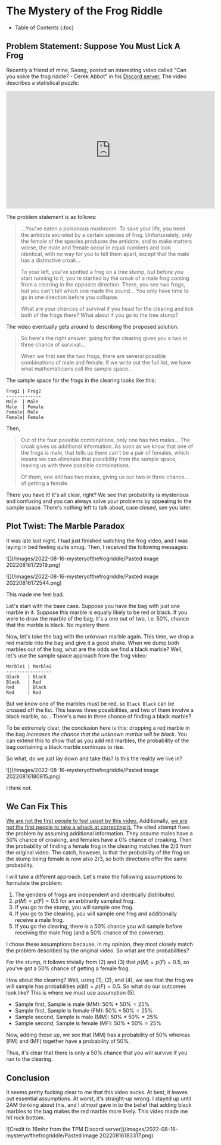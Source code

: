 # The Mystery of the Frog Riddle

* Table of Contents
{:toc}

## Problem Statement: Suppose You Must Lick A Frog

Recently a friend of mine, Seong, posted an interesting video called "Can you solve the frog riddle? - Derek Abbot" in his [Discord server.](https://discord.gg/CywQETvt) The video describes a statistical puzzle:

<iframe width="560" height="315" src="https://www.youtube.com/embed/cpwSGsb-rTs" title="YouTube video player" frameborder="0" allow="accelerometer; autoplay; clipboard-write; encrypted-media; gyroscope; picture-in-picture" allowfullscreen></iframe>

The problem statement is as follows:

>...You've eaten a poisonous mushroom. To save your life, you need the antidote excreted by a certain species of frog. Unfortunately, only the female of the species produces the antidote, and to make matters worse, the male and female occur in equal numbers and look identical, with no way for you to tell them apart, except that the male has a distinctive croak...
>
>To your left, you've spotted a frog on a tree stump, but before you start running to it, you're startled by the croak of a male frog coming from a clearing in the opposite direction. There, you see two frogs, but you can't tell which one made the sound... You only have time to go in one direction before you collapse.
>
>What are your chances of survival if you head for the clearing and lick both of the frogs there? What about if you go to the tree stump?

The video eventually gets around to describing the proposed solution:

> So here's the right answer: going for the clearing gives you a two in three chance of survival...
> 
> When we first see the two frogs, there are several possible combinations of male and female. If we write out the full list, we have what mathematicians call the sample space...

The sample space for the frogs in the clearing looks like this:

    Frog1 | Frog2
    -------------
    Male  | Male
    Male  | Female
    Female| Male
    Female| Female

Then,

>Out of the four possible combinations, only one has two males... The croak gives us additional information. As soon as we know that one of the frogs is male, that tells us there can't be a pair of females, which means we can eliminate that possibility from the sample space, leaving us with three possible combinations.
>
>Of them, one still has two males, giving us our two in three chance... of getting a female.

There you have it! It's all clear, right? We see that probability is mysterious and confusing and you can always solve your problems by appealing to the sample space. There's nothing left to talk about, case closed, see you later.

## Plot Twist: The Marble Paradox

It was late last night. I had just finished watching the frog video, and I was laying in bed feeling quite smug. Then, I received the following messages:

![](/images/2022-08-16-mysteryofthefrogriddle/Pasted image 20220816172519.png)

![](/images/2022-08-16-mysteryofthefrogriddle/Pasted image 20220816172544.png)

This made me feel bad.

Let's start with the base case. Suppose you have the bag with just one marble in it. Suppose this marble is equally likely to be red or black. If you were to draw the marble of the bag, it's a one out of two, i.e. 50%, chance that the marble is black. No mystery there.

Now, let's take the bag with the unknown marble again. This time, we drop a red marble into the bag and give it a good shake. When we dump both marbles out of the bag, what are the odds we find a black marble? Well, let's use the sample space approach from the frog video:

    Marble1 | Marble2
    -----------------
    Black   | Black
    Black   | Red
    Red     | Black
    Red     | Red

But we know one of the marbles must be red, so `Black Black` can be crossed off the list. This leaves three possibilities, and two of them involve a black marble, so... There's a two in three chance of finding a black marble?

To be extremely clear, the conclusion here is this: dropping a red marble in the bag *increases the chance that the unknown marble will be black*. You can extend this to show that as you add red marbles, the probability of the bag containing a black marble continues to rise.

So what, do we just lay down and take this? Is this the reality we live in?

![](/images/2022-08-16-mysteryofthefrogriddle/Pasted image 20220816180915.png)

I think not.

## We Can Fix This

[We are not the first people to feel upset by this video.](https://stats.stackexchange.com/questions/201502/the-frog-riddle-conditional-probabilities) Additionally, [we are not the first people to take a whack at correcting it.](https://www.duckware.com/blog/the-ted-ed-frog-riddle-is-wrong/index.html) The cited attempt fixes the problem by assuming additional information. They assume males have a 50% chance of croaking, and females have a 0% chance of croaking. Then the probability of finding a female frog in the clearing matches the 2/3 from the original video. The catch, however, is that the probability of the frog on the stump being female is now also 2/3, so both directions offer the same probability.

I will take a different approach. Let's make the following assumptions to formulate the problem:

1. The genders of frogs are independent and identically distributed.
2. $p(M)=p(F)=0.5$ for an arbitrarily sampled frog.
3. If you go to the stump, you will sample one frog.
4. If you go to the clearing, you will sample one frog and additionally receive a male frog.
5. If you go the clearing, there is a 50% chance you will sample before receiving the male frog (and a 50% chance of the converse).

I chose these assumptions because, in my opinion, they most closely match the problem described by the original video. So what are the probabilities?

For the stump, it follows trivially from (2) and (3) that $p(M)=p(F)=0.5$, so you've got a 50% chance of getting a female frog.

How about the clearing? Well, using (1), (2), and (4), we see that the frog we will sample has probabilities $p(M)=p(F)=0.5$. So what do our outcomes look like? This is where we must use assumption (5).

- Sample first, Sample is male (MM): $50\%*50\%=25\%$
- Sample first, Sample is female (FM): $50\%*50\%=25\%$
- Sample second, Sample is male (MM): $50\%*50\%=25\%$
- Sample second, Sample is female (MF): $50\%*50\%=25\%$

Now, adding these up, we see that (MM) has a probability of 50% whereas (FM) and (MF) together have a probability of 50%.

Thus, it's clear that there is only a 50% chance that you will survive if you run to the clearing.

## Conclusion

It seems pretty fucking clear to me that this video sucks. At best, it leaves out essential assumptions. At worst, it's straight-up wrong. I stayed up until 2AM thinking about this, and I *almost* gave in to the belief that adding black marbles to the bag makes the red marble more likely. This video made me hit rock bottom.

![Credit to 16mhz from the TPM Discord server](/images/2022-08-16-mysteryofthefrogriddle/Pasted image 20220816183317.png)